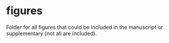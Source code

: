 # figures

Folder for all figures that could be included in the manuscript or supplementary (not all are included).


